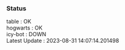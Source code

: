 ### Status


table : OK  
hogwarts : OK  
icy-bot : DOWN  
Latest Update : 2023-08-31 14:07:14.201498
